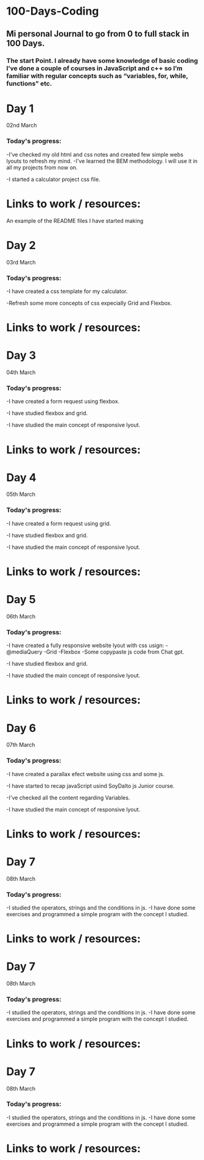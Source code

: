 # 100-Days-Coding
## Mi personal Journal to go from 0 to full stack in 100 Days.

### The start Point. I already have some knowledge of basic coding I’ve done a couple of courses in JavaScript and c++ so I’m familiar with regular concepts such as “variables, for, while, functions” etc. 

# Day 1
02nd March

### Today's progress:
-I've checked my old html and css notes and created few simple webs lyouts to refresh my mind.
-I've learned the BEM methodology. I will use it in all my projects from now on.

-I started a calculator project css file.
# Links to work / resources:
An example of the README files I have started making

# Day 2
03rd March

### Today's progress:
-I have created a css template for my calculator.

-Refresh some more concepts of css expecially Grid and Flexbox.
# Links to work / resources:

# Day 3
04th March

### Today's progress:
-I have created a form request using flexbox.

-I have studied flexbox and grid.

-I have studied the main concept of responsive lyout.
# Links to work / resources:
# Day 4
05th March

### Today's progress:
-I have created a form request using grid.

-I have studied flexbox and grid.

-I have studied the main concept of responsive lyout.
# Links to work / resources:
# Day 5
06th March

### Today's progress:
-I have created a fully responsive website lyout with css usign:
-@mediaQuery
-Grid
-Flexbox
-Some copypaste js code from Chat gpt.

-I have studied flexbox and grid.

-I have studied the main concept of responsive lyout.
# Links to work / resources:

# Day 6
07th March

### Today's progress:
-I have created a parallax efect website using css and some js.

-I have started to recap javaScript usind SoyDalto js Junior course.

-I've checked all the content regarding Variables.

-I have studied the main concept of responsive lyout.
# Links to work / resources:

# Day 7
08th March

### Today's progress:
-I  studied the operators, strings and the conditions in js.
-I have done some exercises and programmed a simple program with the concept I studied.
# Links to work / resources:

# Day 7
08th March

### Today's progress:
-I  studied the operators, strings and the conditions in js.
-I have done some exercises and programmed a simple program with the concept I studied.
# Links to work / resources:

# Day 7
08th March

### Today's progress:
-I  studied the operators, strings and the conditions in js.
-I have done some exercises and programmed a simple program with the concept I studied.
# Links to work / resources:

